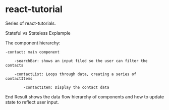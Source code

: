 # react-tutorial
Series of react-tutorials.

Stateful vs Stateless Explample

The component hierarchy:

	-contact: main component

		-searchBar: shows an input filed so the user can filter the contacts

		-contactList: Loops through data, creating a series of contactItems

			-contactItem: Display the contact data


End Result shows the data flow hierarchy of components and how to update state to reflect user input.